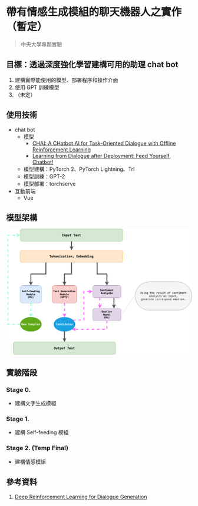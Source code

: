 # 帶有情感生成模組的聊天機器人之實作（暫定）

> 中央大學專題實驗

## 目標：透過深度強化學習建構可用的助理 chat bot

1. 建構實際能使用的模型、部署程序和操作介面
2. 使用 GPT 訓練模型
3. （未定）

## 使用技術

- chat bot
    - 模型
        - [CHAI: A CHatbot AI for Task-Oriented Dialogue with Offline Reinforcement Learning](https://paperswithcode.com/paper/chai-a-chatbot-ai-for-task-oriented-dialogue)
        - [Learning from Dialogue after Deployment: Feed Yourself, Chatbot!](https://paperswithcode.com/paper/learning-from-dialogue-after-deployment-feed)
    - 模型建構：PyTorch 2、PyTorch Lightning、Trl
    - 模型訓練：GPT-2
    - 模型部署：torchserve
- 互動前端
    - Vue

## 模型架構

![Model Architecture](Model_Architecture.drawio.png)

## 實驗階段

### Stage 0.

- 建構文字生成模組

### Stage 1.

- 建構 Self-feeding 模組

### Stage 2. (Temp Final)

- 建構情感模組

## 參考資料
1. [Deep Reinforcement Learning for Dialogue Generation](https://paperswithcode.com/paper/deep-reinforcement-learning-for-dialogue)
